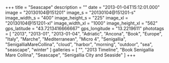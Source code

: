 +++
title = "Seascape"
description = ""
date = "2013-01-04T15:12:01.000"
image = "20130104@151201"
image_s = "20130104@151201-s"
image_width_s = "400"
image_height_s = "225"
image_xl = "20130104@151201-xl"
image_width_xl = "1000"
image_height_xl = "562"
gps_latitude = "43.7213416666667"
gps_longitude = "13.2219611"
phototags = [ "2013", "2013-01", "2013-01-04", "Adriatic", "Ancona", "Book", "Europe", "Italy", "Marche", "Mediterranean", "Micro 4", "Senigallia", "SenigalliaMareCollina", "cloud", "harbor", "morning", "outdoor", "sea", "seascape", "winter" ]
galleries = [ "", "2013 Timeline", "Book Senigallia Mare Collina", "Seascape", "Senigallia City and Seaside" ]
+++

